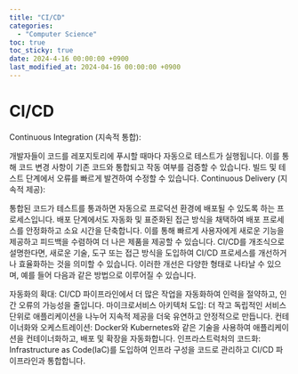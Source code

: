 ```yaml
---
title: "CI/CD"
categories:
  - "Computer Science"
toc: true
toc_sticky: true
date: 2024-4-16 00:00:00 +0900
last_modified_at: 2024-04-16 00:00:00 +0900
---
```

# CI/CD
Continuous Integration (지속적 통합):

개발자들이 코드를 레포지토리에 푸시할 때마다 자동으로 테스트가 실행됩니다.
이를 통해 코드 변경 사항이 기존 코드와 통합되고 작동 여부를 검증할 수 있습니다.
빌드 및 테스트 단계에서 오류를 빠르게 발견하여 수정할 수 있습니다.
Continuous Delivery (지속적 제공):

통합된 코드가 테스트를 통과하면 자동으로 프로덕션 환경에 배포될 수 있도록 하는 프로세스입니다.
배포 단계에서도 자동화 및 표준화된 접근 방식을 채택하여 배포 프로세스를 안정화하고 소요 시간을 단축합니다.
이를 통해 빠르게 사용자에게 새로운 기능을 제공하고 피드백을 수렴하여 더 나은 제품을 제공할 수 있습니다.
CI/CD를 개조식으로 설명한다면, 새로운 기술, 도구 또는 접근 방식을 도입하여 CI/CD 프로세스를 개선하거나 효율화하는 것을 의미할 수 있습니다. 이러한 개선은 다양한 형태로 나타날 수 있으며, 예를 들어 다음과 같은 방법으로 이루어질 수 있습니다.

자동화의 확대: CI/CD 파이프라인에서 더 많은 작업을 자동화하여 인력을 절약하고, 인간 오류의 가능성을 줄입니다.
마이크로서비스 아키텍처 도입: 더 작고 독립적인 서비스 단위로 애플리케이션을 나누어 지속적 제공을 더욱 유연하고 안정적으로 만듭니다.
컨테이너화와 오케스트레이션: Docker와 Kubernetes와 같은 기술을 사용하여 애플리케이션을 컨테이너화하고, 배포 및 확장을 자동화합니다.
인프라스트럭처의 코드화: Infrastructure as Code(IaC)를 도입하여 인프라 구성을 코드로 관리하고 CI/CD 파이프라인과 통합합니다.